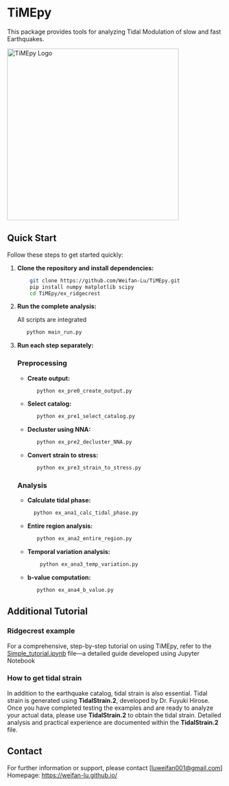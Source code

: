 # TiMEpy

This package provides tools for analyzing Tidal Modulation of slow and fast Earthquakes.

<img src="https://raw.githubusercontent.com/Weifan-Lu/TiMEpy/main/Logo.png" alt="TiMEpy Logo" width="400"/>


## Quick Start

Follow these steps to get started quickly:

1. **Clone the repository and install dependencies:**

   ```bash
       git clone https://github.com/Weifan-Lu/TiMEpy.git
       pip install numpy matplotlib scipy
       cd TiMEpy/ex_ridgecrest

2. **Run the complete analysis:**
   
   All scripts are integrated
   ```bash
      python main_run.py

4. **Run each step separately:**
   ### Preprocessing
   - **Create output:**  
     ```bash
        python ex_pre0_create_output.py
     
   - **Select catalog:**  
     ```bash
        python ex_pre1_select_catalog.py
   - **Decluster using NNA:**  
     ```bash 
        python ex_pre2_decluster_NNA.py
   - **Convert strain to stress:**  
     ```bash 
        python ex_pre3_strain_to_stress.py
   ### Analysis
   - **Calculate tidal phase:**
      ```bash
        python ex_ana1_calc_tidal_phase.py
   - **Entire region analysis:**
      ```bash  
         python ex_ana2_entire_region.py
   - **Temporal variation analysis:**
      ```bash  
          python ex_ana3_temp_variation.py
   - **b-value computation:**
      ```bash  
         python ex_ana4_b_value.py

## Additional Tutorial
 ### Ridgecrest example
  
For a comprehensive, step-by-step tutorial on using TiMEpy, refer to the [Simple_tutorial.ipynb](https://github.com/Weifan-Lu/TiMEpy/blob/main/Simple_tutorial.ipynb)  file—a detailed guide developed using Jupyter Notebook

 ### How to get tidal strain
 
In addition to the earthquake catalog, tidal strain is also essential. Tidal strain is generated using **TidalStrain.2**, developed by Dr. Fuyuki Hirose. Once you have completed testing the examples and are ready to analyze your actual data, please use **TidalStrain.2** to obtain the tidal strain. Detailed analysis and practical experience are documented within the **TidalStrain.2** file.


## Contact

For further information or support, please contact [luweifan001@gmail.com]
Homepage: https://weifan-lu.github.io/
